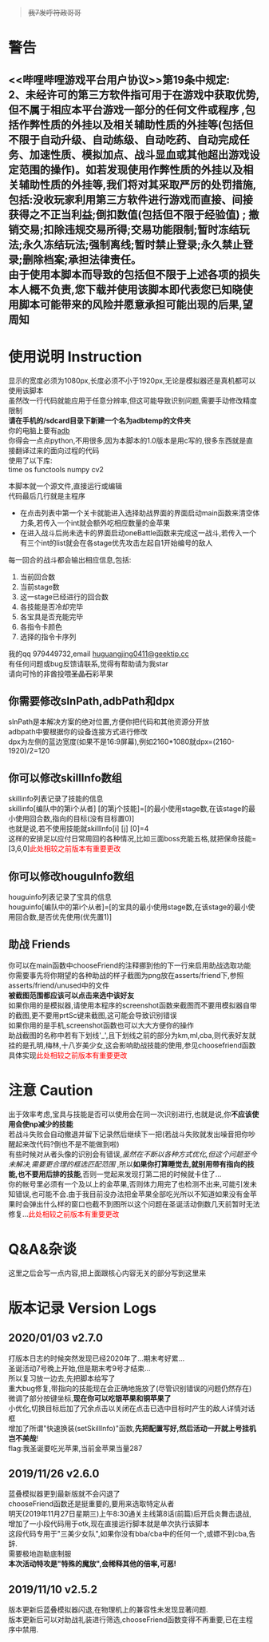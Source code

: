 > <del>我7发呼符政哥哥</del>
# 警告
<<哔哩哔哩游戏平台用户协议>>第19条中规定:  
2、未经许可的第三方软件指可用于在游戏中获取优势,但不属于相应本平台游戏一部分的任何文件或程序 ,包括作弊性质的外挂以及相关辅助性质的外挂等(包括但不限于自动升级、自动练级、自动吃药、自动完成任务、加速性质、模拟加点、战斗显血或其他超出游戏设定范围的操作)。如若发现使用作弊性质的外挂以及相关辅助性质的外挂等,我们将对其采取严厉的处罚措施,包括:没收玩家利用第三方软件进行游戏而直接、间接获得之不正当利益;倒扣数值(包括但不限于经验值) ; 撤销交易;扣除违规交易所得;交易功能限制;暂时冻结玩法;永久冻结玩法;强制离线;暂时禁止登录;永久禁止登录;删除档案;承担法律责任。  
由于使用本脚本而导致的包括但不限于上述各项的损失本人概不负责,您下载并使用该脚本即代表您已知晓使用脚本可能带来的风险并愿意承担可能出现的后果,望周知  
---
# 使用说明 Instruction
显示的宽度必须为1080px,长度必须不小于1920px,无论是模拟器还是真机都可以使用该脚本  
虽然改一行代码就能应用于任意分辨率,但这可能导致识别问题,需要手动修改精度限制  
**请在手机的/sdcard目录下新建一个名为adbtemp的文件夹**  
你的电脑上要有[adb](https://developer.android.google.cn/studio/command-line/adb)  
你得会一点点python,不用很多,因为本脚本的1.0版本是用c写的,很多东西就是直接翻译过来的面向过程的代码  
使用了以下库:  
time os functools numpy cv2  

本脚本就一个源文件,直接运行或编辑  
代码最后几行就是主程序  
+ 在点击列表中第一个关卡就能进入选择助战界面的界面启动main函数来清空体力条,若传入一个int就会额外吃相应数量的金苹果  
+ 在进入战斗后尚未选卡的界面启动oneBattle函数来完成这一战斗,若传入一个有三个int的list就会在各stage优先攻击左起自1开始编号的敌人  

每一回合的战斗都会输出相应信息,包括:  
1. 当前回合数  
2. 当前stage数  
3. 这一stage已经进行的回合数  
4. 各技能是否冷却完毕  
5. 各宝具是否充能完毕  
6. 各指令卡颜色  
7. 选择的指令卡序列  

我的qq 979449732,email huguangjing0411@geektip.cc  
有任何问题或bug反馈请联系,觉得有帮助请为我star  
请向可怜的非酋投喂<del>圣晶石</del>彩苹果  
## 你需要修改slnPath,adbPath和dpx  
slnPath是本解决方案的绝对位置,方便你把代码和其他资源分开放  
adbpath中要根据你的设备连接方式进行修改  
dpx为左侧的蓝边宽度(如果不是16:9屏幕),例如2160*1080就dpx=(2160-1920)/2=120  
## 你可以修改skillInfo数组
skillinfo列表记录了技能的信息  
skillinfo[编队中的第i个从者] [的第j个技能]=[的最小使用stage数,在该stage的最小使用回合数,指向的目标(没有目标置0)]  
也就是说,若不使用技能就skillInfo[i] [j] [0]=4  
这样的安排足以应付日常周回的各种情况,比如三面boss充能五格,就把保命技能=[3,6,0]<font color="red">此处相较之前版本有重要更改</font>  
## 你可以修改houguInfo数组
houguinfo列表记录了宝具的信息  
houguinfo[编队中的第i个从者]=[的宝具的最小使用stage数,在该stage的最小使用回合数,是否优先使用(优先置1)]  
## 助战 Friends
你可以在main函数中chooseFriend的注释挪到他的下一行来启用助战选取功能  
你需要事先将你期望的各种助战的样子截图为png放在asserts/friend下,参照asserts/friend/unused中的文件  
**被截图范围都应该可以点击来选中该好友**  
如果你用的是模拟器,请使用本程序的screenshot函数来截图而不要用模拟器自带的截图,更不要用prtSc键来截图,这可能会导致识别错误  
如果你用的是手机,screenshot函数也可以大大方便你的操作  
助战截图的名称中若有下划线'_',且下划线之前的部分为km,ml,cba,则代表好友就挂的是孔明,梅林,十八岁美少女,这会影响助战技能的使用,参见choosefriend函数具体实现<font color="red">此处相较之前版本有重要更改</font>  
# 注意 Caution
出于效率考虑,宝具与技能是否可以使用会在同一次识别进行,也就是说,你**不应该使用会使np减少的技能**  
若战斗失败会自动撤退并留下记录然后继续下一把(若战斗失败就发出噪音把你吵醒起来改代码?倒也不是不能做到啦)  
有些时候对从者头像的识别会有错误,*虽然在不断以各种方式优化,但这个问题至今未解决,需要更合理的框选匹配范围* ,所以**如果你打算睡觉去,就别用带有指向的技能,也不要用后排的技能**,否则一觉起来发现打第二把的时候就卡住了...  
你的帐号里必须有一个及以上的金苹果,否则体力用完了也检测不出来,可能引发未知错误,也可能不会.由于我目前没办法把金苹果全部吃光所以不知道如果没有金苹果时会弹出什么样的窗口也截不到图所以这个问题在圣诞活动倒数几天前暂时无法修复...<font color="red">此处相较之前版本有重要更改</font>  
# Q&A&杂谈  
这里之后会写一点内容,把上面跟核心内容无关的部分写到这里来  
# 版本记录 Version Logs
## 2020/01/03 v2.7.0
打版本日志的时候突然发现已经2020年了...期末考好累...  
圣诞活动7号晚上开始,但是期末考9号才结束...  
所以复习放一边去,先把脚本给写了  
重大bug修复,带指向的技能现在会正确地施放了(尽管识别错误的问题仍然存在)  
微调了部分按键坐标,**现在你可以吃银苹果和铜苹果了**  
小优化,切换目标后加了冗余点击以关闭在点击已选中目标时产生的敌人详情对话框  
增加了所谓"快速换装(setSkillInfo)"函数,**先把配置写好,然后活动一开就上号挂机岂不美哉**!  
flag:我圣诞要吃光苹果,当前金苹果当量287  
## 2019/11/26 v2.6.0
蓝叠模拟器更到最新版就不会闪退了  
chooseFriend函数还是挺重要的,要用来选取特定从者  
明天(2019年11月27日星期三)上午8:30通关主线第8话(前篇)后开启炎舞击退战,
增加了一小段代码用于otk,现在直接运行脚本就是单次执行该脚本  
这段代码专用于"三美少女队",如果你没有bba/cba中的任何一个,或嫖不到cba,告辞.  
需要极地迦勒底制服  
**本次活动特攻是"特殊的魔放",会稀释其他的倍率,可恶!**  
## 2019/11/10 v2.5.2
版本更新后蓝叠模拟器闪退,在物理机上的兼容性未发现显著问题.  
版本更新后可以对助战礼装进行筛选,chooseFriend函数变得不再重要,已在主程序中禁用.